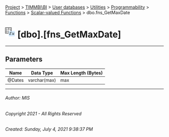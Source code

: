 #### 

[Project](../../../../../../index.md) > [TIMMBI\\BI](../../../../../index.md) > [User databases](../../../../index.md) > [Utilities](../../../index.md) > [Programmability](../../index.md) > [Functions](../index.md) > [Scalar-valued Functions](Scalar-valued_Functions.md) > dbo.fns_GetMaxDate

# ![Scalar-valued Functions](../../../../../../Images/Function_Scalar32.png) [dbo].[fns_GetMaxDate]

---

## <a name="#parameters"></a>Parameters

| Name | Data Type | Max Length (Bytes) |
|---|---|---|
| @Dates | varchar(max) | max |


---

###### Author:  MIS

###### Copyright 2021 - All Rights Reserved

###### Created: Sunday, July 4, 2021 9:38:37 PM

